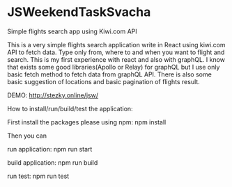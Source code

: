 # JSWeekendTaskSvacha
 Simple flights search app using Kiwi.com API

This is a very simple flights search application write in React using kiwi.com API to fetch data. Type only from, where to and when you want to flight and search. This is my first experience with react and also with graphQL. I know that exists some good libraries(Apollo or Relay) for graphQL but I use only basic fetch method to fetch data from graphQL API. There is also some basic suggestion of locations and basic pagination of flights result.

DEMO: http://stezky.online/jsw/

How to install/run/build/test the application:

First install the packages please using npm:
npm install

Then you can

run application:
npm run start

build application:
npm run build

run test:
npm run test

 
